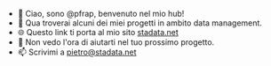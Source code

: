- 👋 Ciao, sono @pfrap, benvenuto nel mio hub!
- 🌱 Qua troverai alcuni dei miei progetti in ambito data management.  
- 🌐 Questo link ti porta al mio sito [stadata.net](https://www.stadata.net/)
- 💞️ Non vedo l'ora di aiutarti nel tuo prossimo progetto.
- 📫 Scrivimi a pietro@stadata.net
